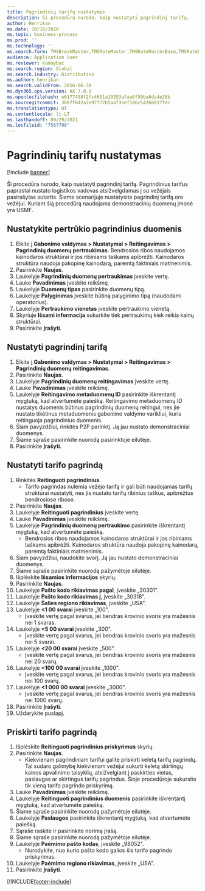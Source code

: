 ```yaml
---
title: Pagrindinių tarifų nustatymas
description: Ši procedūra nurodo, kaip nustatyti pagrindinį tarifą.
author: Henrikan
ms.date: 10/16/2020
ms.topic: business-process
ms.prod: ''
ms.technology: ''
ms.search.form: TMSBreakMaster,TMSRateMaster,TMSRateMasterBase,TMSRateBaseType, TMSRouteWorkbench
audience: Application User
ms.reviewer: kamaybac
ms.search.region: Global
ms.search.industry: Distribution
ms.author: henrikan
ms.search.validFrom: 2016-06-30
ms.dyn365.ops.version: AX 7.0.0
ms.openlocfilehash: e6177458f2fc4651a10353afaa6f59ba6da4e28b
ms.sourcegitcommit: 3b87f042a7e97f72b5aa73bef186c5426b937fec
ms.translationtype: HT
ms.contentlocale: lt-LT
ms.lasthandoff: 09/29/2021
ms.locfileid: "7567708"
---
```

# <a name="set-up-rate-masters"></a>Pagrindinių tarifų nustatymas

[!include [banner](../../includes/banner.md)]

Ši procedūra nurodo, kaip nustatyti pagrindinį tarifą. Pagrindinius tarifus paprastai nustato logistikos vadovas atsižvelgdamas į su vežėjais pasirašytas sutartis. Šiame scenarijuje nustatysite pagrindinį tarifą oro vežėjui. Kuriant šią procedūrą naudojama demonstracinių duomenų įmonė yra USMF.

## <a name="set-up-break-master"></a>Nustatykite pertrūkio pagrindinius duomenis

1. Eikite į **Gabenimo valdymas > Nustatymai > Reitingavimas > Pagrindinių duomenų pertraukimas**. Bendrosios ribos naudojamos kainodaros struktūrai ir jos ribiniams taškams apibrėžti. Kainodaros struktūra naudoja pakopinę kainodarą, paremtą faktiniais matmenimis.  
1. Pasirinkite **Naujas**.
1. Laukelyje **Pagrindinių duomenų pertraukimas** įveskite vertę.
1. Lauke **Pavadinimas** įveskite reikšmę.
1. Laukelyje **Duomenų tipas** pasirinkite duomenų tipą.
1. Laukelyje **Palyginimas** įveskite būtiną palyginimo tipą (naudodami operatorius).
1. Laukelyje **Pertraukimo vienetas** įveskite pertraukimo vienetą.
1. Skyriuje **Išsami informacija** sukurkite tiek pertraukimų kiek reikia kainų struktūrai.
1. Pasirinkite **Įrašyti**.

## <a name="set-up-rate-master"></a>Nustatyti pagrindinį tarifą

1. Eikite į **Gabenimo valdymas > Nustatymai > Reitingavimas > Pagrindinių duomenų reitingavimas**.
1. Pasirinkite **Naujas**.
1. Laukelyje **Pagrindinių duomenų reitingavimas** įveskite vertę.
1. Lauke **Pavadinimas** įveskite reikšmę.
1. Laukelyje **Reitingavimo metaduomenų ID** pasirinkite iškrentantį mygtuką, kad atvertumėte paiešką. Reitingavimo metaduomenų ID nustatys duomenis būtinus pagrindinių duomenų reitingui, nes jie nustato tikėtinus metaduomenis gabenimo valdymo varikliui, kuris reitinguoja pagrindinius duomenis.  
1. Šiam pavyzdžiui, rinkitės P2P parinktį. Ją jau nustato demonstraciniai duomenys.
1. Šiame sąraše pasirinkite nuorodą pasirinktoje eilutėje.
1. Pasirinkite **Įrašyti**.

## <a name="set-up-rate-base"></a>Nustatyti tarifo pagrindą

1. Rinkitės **Reitinguoti pagrindinius**.
    * Tarifo pagrindas nulemia vežėjo tarifą ir gali būti naudojamas tarifų struktūrai nustatyti, nes jis nustato tarifų ribinius taškus, apibrėžtus bendrosiose ribose.  
2. Pasirinkite **Naujas**.
3. Laukelyje **Reitinguoti pagrindinius** įveskite vertę.
4. Lauke **Pavadinimas** įveskite reikšmę.
5. Laukelyje **Pagrindinių duomenų pertraukimo** pasirinkite iškrentantį mygtuką, kad atvertumėte paiešką.
    * Bendrosios ribos naudojamos kainodaros struktūrai ir jos ribiniams taškams apibrėžti. Kainodaros struktūra naudoja pakopinę kainodarą, paremtą faktiniais matmenimis.  
6. Šiam pavyzdžiui, naudokite svorį. Ją jau nustato demonstraciniai duomenys.
7. Šiame sąraše pasirinkite nuorodą pažymėtoje eilutėje.
8. Išplėskite **Išsamios informacijos** skyrių.
9. Pasirinkite **Naujas**.
10. Laukelyje **Pašto kodo rikiavimas pagal**, įveskite „30301".
11. Laukelyje **Pašto kodo rikiavimas į**, įveskite „30318".
12. Laukelyje **Šalies regiono rikiavimas**, įveskite „USA".
13. Laukelyje **<1 00 svarai** įveskite „100".
    * Įveskite vertę pagal svarus, jei bendras krovinio svoris yra mažesnis nei 1 svaras.  
14. Laukelyje **<5 00 svarai** įveskite „300".
    * Įveskite vertę pagal svarus, jei bendras krovinio svoris yra mažesnis nei 5 svarai.  
15. Laukelyje **<20 00 svarai** įveskite „500".
    * Įveskite vertę pagal svarus, jei bendras krovinio svoris yra mažesnis nei 20 svarų.  
16. Laukelyje **<100 00 svarai** įveskite „1000".
    * Įveskite vertę pagal svarus, jei bendras krovinio svoris yra mažesnis nei 100 svarų.  
17. Laukelyje **<1 000 00 svarai** įveskite „3000".
    * Įveskite vertę pagal svarus, jei bendras krovinio svoris yra mažesnis nei 1000 svarų.  
18. Pasirinkite **Įrašyti**.
19. Uždarykite puslapį.

## <a name="assign-rate-base"></a>Priskirti tarifo pagrindą

1. Išplėskite **Reitinguoti pagrindinius priskyrimus** skyrių.
2. Pasirinkite **Naujas**.
    * Kiekvienam pagrindiniam tarifui galite priskirti keletą tarifų pagrindų. Tai sudaro galimybę kiekvienam vežėjui sukurti keletą skirtingų kainos apvalinimo taisyklių, atsižvelgiant į paskirties vietas, paslaugas ar skirtingus tarifų pagrindus. Šioje procedūroje sukursite tik vieną tarifo pagrindo priskyrimą.  
3. Lauke **Pavadinimas** įveskite reikšmę.
4. Laukelyje **Reitinguoti pagrindinius duomenis** pasirinkite iškrentantį mygtuką, kad atvertumėte paiešką.
5. Šiame sąraše pasirinkite nuorodą pažymėtoje eilutėje.
6. Laukelyje **Paslaugos** pasirinkite iškrentantį mygtuką, kad atvertumėte paiešką.
7. Sąraše raskite ir pasirinkite norimą įrašą.
8. Šiame sąraše pasirinkite nuorodą pažymėtoje eilutėje.
9. Laukelyje **Paėmimo pašto kodas**, įveskite „98052".
    * Nurodykite, nuo kurio pašto kodo galios šis tarifo pagrindo priskyrimas.
10. Laukelyje **Paėmimo regiono rikiavimas**, įveskite „USA".
11. Pasirinkite **Įrašyti**.


[!INCLUDE[footer-include](../../../includes/footer-banner.md)]